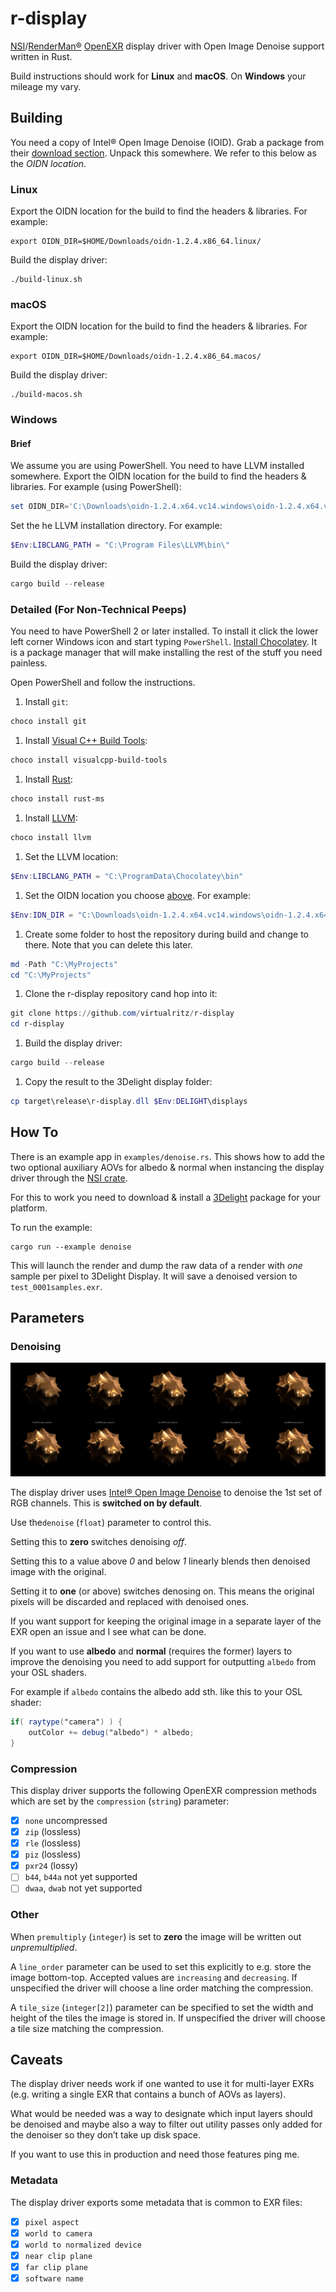 # r-display

[NSI](https://nsi.readthedocs.io/)/[RenderMan®](https://renderman.pixar.com/)
[OpenEXR](http://www.openexr.com/) display driver with Open Image
Denoise support written in Rust.

Build instructions should work for **Linux** and **macOS**. On **Windows** your
mileage my vary.

## Building

You need a copy of Intel® Open Image Denoise (IOID). Grab a package
from their
[download section](https://www.openimagedenoise.org/downloads.html).
Unpack this somewhere. We refer to this below as the *OIDN location*.

### Linux

Export the OIDN location for the build to find the headers & libraries.
For example:
```shell
export OIDN_DIR=$HOME/Downloads/oidn-1.2.4.x86_64.linux/
```

Build the display driver:
```shell
./build-linux.sh
```

### macOS

Export the OIDN location for the build to find the headers & libraries.
For example:
```shell
export OIDN_DIR=$HOME/Downloads/oidn-1.2.4.x86_64.macos/
```

Build the display driver:
```shell
./build-macos.sh
```

### Windows

#### Brief

We assume you are using PowerShell. You need to have LLVM installed
somewhere.
Export the OIDN location for the build to find the headers & libraries.
For example (using PowerShell):
```powershell
set OIDN_DIR='C:\Downloads\oidn-1.2.4.x64.vc14.windows\oidn-1.2.4.x64.vc14.windows'
```
Set the he LLVM installation directory. For example:
```powershell
$Env:LIBCLANG_PATH = "C:\Program Files\LLVM\bin\"
```
Build the display driver:
```powershell
cargo build --release
```

### Detailed (For Non-Technical Peeps)

You need to have PowerShell 2 or later installed. To install it click
the lower left corner Windows icon and start typing `PowerShell`.
[Install Chocolatey](https://chocolatey.org/install). It is a package
manager that will make installing the rest of the stuff you need painless.

Open PowerShell and follow the instructions.

1. Install `git`:
```powershell
choco install git
```
1. Install [Visual C++ Build Tools](https://visualstudio.microsoft.com/ru/visual-cpp-build-tools/):
```powershell
choco install visualcpp-build-tools
```
1. Install [Rust](https://www.rust-lang.org/):
```powershell
choco install rust-ms
```
1. Install [LLVM](https://llvm.org/):
```powershell
choco install llvm
```
1. Set the LLVM location:
```powershell
$Env:LIBCLANG_PATH = "C:\ProgramData\Chocolatey\bin"
```
1. Set the OIDN location you choose [above](##Building). For example:
```powershell
$Env:IDN_DIR = "C:\Downloads\oidn-1.2.4.x64.vc14.windows\oidn-1.2.4.x64.vc14.windows"
```
1. Create some folder to host the repository during build and change to
there. Note that you can delete this later.
```powershell
md -Path "C:\MyProjects"
cd "C:\MyProjects"
```
1. Clone the r-display repository cand hop into it:
```powershell
git clone https://github.com/virtualritz/r-display
cd r-display
```
1. Build the display driver:
```powershell
cargo build --release
```
1. Copy the result to the 3Delight display folder:
```powershell
cp target\release\r-display.dll $Env:DELIGHT\displays
```

## How To

There is an example app in `examples/denoise.rs`. This shows how to add
the two optional auxiliary AOVs for albedo & normal when instancing the
display driver through the [NSI crate](https://crates.io/crates/nsi).

For this to work you need to download & install a
[3Delight](https://www.3delight.com/) package for your platform.

To run the example:
```shell
cargo run --example denoise
```

This will launch the render and dump the raw data of a render with
*one* sample per pixel to 3Delight Display. It will save a denoised
version to `test_0001samples.exr`.

## Parameters

### Denoising

![Comparispon of denoising results|ɴsɪ](test.jpg)

The display driver uses
[Intel® Open Image Denoise](https://www.openimagedenoise.org/)
to denoise the 1st set of RGB channels. This is **switched on by
default**.

Use the`denoise` (`float`) parameter to control this.

Setting this to **zero** switches denoising *off*.

Setting this to a value above *0* and below *1* linearly blends then
denoised image with the original.

Setting it to **one** (or above) switches denosing on. This means the
original pixels will be discarded and replaced with denoised ones.

If you want support for keeping the original image in a separate layer
of the EXR open an issue and I see what can be done.

If you want to use **albedo** and **normal** (requires the former)
layers to improve the denoising you need to add support for outputting
`albedo` from your OSL shaders.

For example if `albedo` contains the albedo add sth. like this to your
OSL shader:
```glsl
if( raytype("camera") )	{
    outColor += debug("albedo") * albedo;
}
```

### Compression

This display driver supports the following OpenEXR compression methods
which are set by the `compression` (`string`) parameter:

-   [x] `none` uncompressed
-   [x] `zip` (lossless)
-   [x] `rle` (lossless)
-   [x] `piz` (lossless)
-   [x] `pxr24` (lossy)
-   [ ] `b44`, `b44a` not yet supported
-   [ ] `dwaa`, `dwab` not yet supported

### Other

When `premultiply` (`integer`) is set to **zero** the image will be
written out *unpremultiplied*.

A `line_order` parameter can be used to set this explicitly to e.g.
store the image bottom-top. Accepted values are `increasing` and
`decreasing`. If unspecified the driver will choose a line order
matching the compression.

A `tile_size` (`integer[2]`) parameter can be specified to set the
width and height of the tiles the image is stored in.
If unspecified the driver will choose a tile size matching the
compression.

## Caveats

The display driver needs work if one wanted to use it for multi-layer
EXRs (e.g. writing a single EXR that contains a bunch of AOVs as
layers).

What would be needed was a way to designate which input layers should
be denoised and maybe also a way to filter out utility passes only
added for the denoiser so they don’t take up disk space.

If you want to use this in production and need those features ping me.

### Metadata

The display driver exports some metadata that is common to EXR files:

-   [x] `pixel aspect`
-   [x] `world to camera`
-   [x] `world to normalized device`
-   [x] `near clip plane`
-   [x] `far clip plane`
-   [x] `software name`
